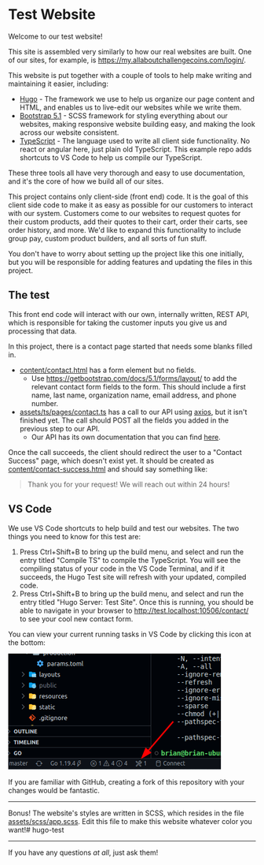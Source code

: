 # Test Website

Welcome to our test website!

This site is assembled very similarly to how our real websites are built. One of our sites, for example, is <https://my.allaboutchallengecoins.com/login/>.

This website is put together with a couple of tools to help make writing and maintaining it easier, including:

- [Hugo](https://gohugo.io/) - The framework we use to help us organize our page content and HTML, and enables us to live-edit our websites while we write them.
- [Bootstrap 5.1](https://getbootstrap.com/docs/5.1/getting-started/introduction/) - SCSS framework for styling everything about our websites, making responsive website building easy, and making the look across our website consistent.
- [TypeScript](https://www.typescriptlang.org/) - The language used to write all client side functionality. No react or angular here, just plain old TypeScript. This example repo adds shortcuts to VS Code to help us compile our TypeScript.

These three tools all have very thorough and easy to use documentation, and it's the core of how we build all of our sites.

This project contains only client-side (front end) code. It is the goal of this client side code to make it as easy as possible for our customers to interact with our system. Customers come to our websites to request quotes for their custom products, add their quotes to their cart, order their carts, see order history, and more. We'd like to expand this functionality to include group pay, custom product builders, and all sorts of fun stuff.

You don't have to worry about setting up the project like this one initially, but you will be responsible for adding features and updating the files in this project.

## The test

This front end code will interact with our own, internally written, REST API, which is responsible for taking the customer inputs you give us and processing that data.

In this project, there is a contact page started that needs some blanks filled in.

- [content/contact.html](content/contact.html) has a form element but no fields.
    - Use <https://getbootstrap.com/docs/5.1/forms/layout/> to add the relevant contact form fields to the form. This should include a first name, last name, organization name, email address, and phone number.
- [assets/ts/pages/contact.ts](assets/ts/pages/contact.ts) has a call to our API using [axios](https://www.npmjs.com/package/axios), but it isn't finished yet. The call should POST all the fields you added in the previous step to our API.
    - Our API has its own documentation that you can find [here](https://api2.allaboutchallengecoins.com/docs/#/Contact%20Form%20Submissions/post_contacts).

Once the call succeeds, the client should redirect the user to a "Contact Success" page, which doesn't exist yet. It should be created as [content/contact-success.html](content/contact-success.html) and should say something like:

> Thank you for your request! We will reach out within 24 hours!

## VS Code

We use VS Code shortcuts to help build and test our websites. The two things you need to know for this test are:

1. Press Ctrl+Shift+B to bring up the build menu, and select and run the entry titled "Compile TS" to compile the TypeScript. You will see the compiling status of your code in the VS Code Terminal, and if it succeeds, the Hugo Test site will refresh with your updated, compiled code.
2. Press Ctrl+Shift+B to bring up the build menu, and select and run the entry titled "Hugo Server: Test Site". Once this is running, you should be able to navigate in your browser to <http://test.localhost:10506/contact/> to see your cool new contact form.

You can view your current running tasks in VS Code by clicking this icon at the bottom:

![Show Running Tasks](images/showbuildtasks.png)

If you are familiar with GitHub, creating a fork of this repository with your changes would be fantastic.

---

Bonus! The website's styles are written in SCSS, which resides in the file [assets/scss/app.scss](assets/scss/app.scss). Edit this file to make this website whatever color you want!# hugo-test

---

If you have any questions *at all*, just ask them!